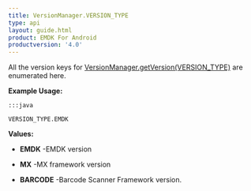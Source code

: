 ```yaml
---
title: VersionManager.VERSION_TYPE
type: api
layout: guide.html
product: EMDK For Android
productversion: '4.0'
---
```



All the version keys for [ VersionManager.getVersion(VERSION_TYPE)](../VersionManager#getversion) are enumerated here.
 
 

**Example Usage:**
	
	:::java
	
	VERSION_TYPE.EMDK
	


**Values:**

* **EMDK** -EMDK version

* **MX** -MX framework version

* **BARCODE** -Barcode Scanner Framework version.












